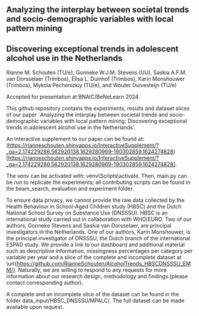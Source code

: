 ## Analyzing the interplay between societal trends and socio-demographic variables with local pattern mining
## Discovering exceptional trends in adolescent alcohol use in the Netherlands

Rianne M. Schouten (TU/e), Gonneke W.J.M. Stevens (UU), Saskia A.F.M. van Dorsselaer (Trimbos), Elisa L. Duinhof (Trimbos), Karin Monshouwer (Trimbos), Mykola Pechenizkiy (TU/e), and Wouter Duivesteijn (TU/e)

Accepted for presentation at BNAIC/BeNeLearn 2024.

This github repository contains the experiments, results and dataset slices of our paper `Analyzing the interplay between societal trends and socio-demographic variables with local pattern mining: Discovering exceptional trends in adolescent alcohol use in the Netherlands'. 

An interactive supplement to our paper can be found at: (https://rianneschouten.shinyapps.io/InteractiveSupplement/?_ga=2.174229286.562920138.1629280969-190302859.1624274828)[https://rianneschouten.shinyapps.io/InteractiveSupplement/?_ga=2.174229286.562920138.1629280969-190302859.1624274828].

The venv can be activated with: venv\Scripts\activate. 
Then, main.py can be run to replicate the experiments; all contributing scripts can be found in the beam_search, evaluation and experiment folder.

To ensure data privacy, we cannot provide the raw data collected by the Health Behaviour in School-Aged Children study (HBSC) and the Dutch National School Survey on Substance Use (DNSSSU). HBSC is an international study carried out in collaboration with WHO/EURO. Two of our authors, Gonneke Stevens and Saskia van Dorsselaer, are principal investigators in the Netherlands. One of our authors, Karin Monshouwer, is the principal investigator of DNSSSU, the Dutch branch of the international ESPAD study. We provide a link to our dashboard and additional material such as descriptive information, missingness percentages per category per variable per year and a slice of the complete and incomplete dataset at \url{https://github.com/RianneSchouten/AlcoholTrends_HBSCDNSSSU_EMM/}. Naturally, we are willing to respond to any requests for more information about our research design, methodology and findings (please contact corresponding author).

A complete and an incomplete slice of the dataset can be found in the folder data_input/HBSC_DNSSSU/MPALC/. The full dataset can be made available upon request. 